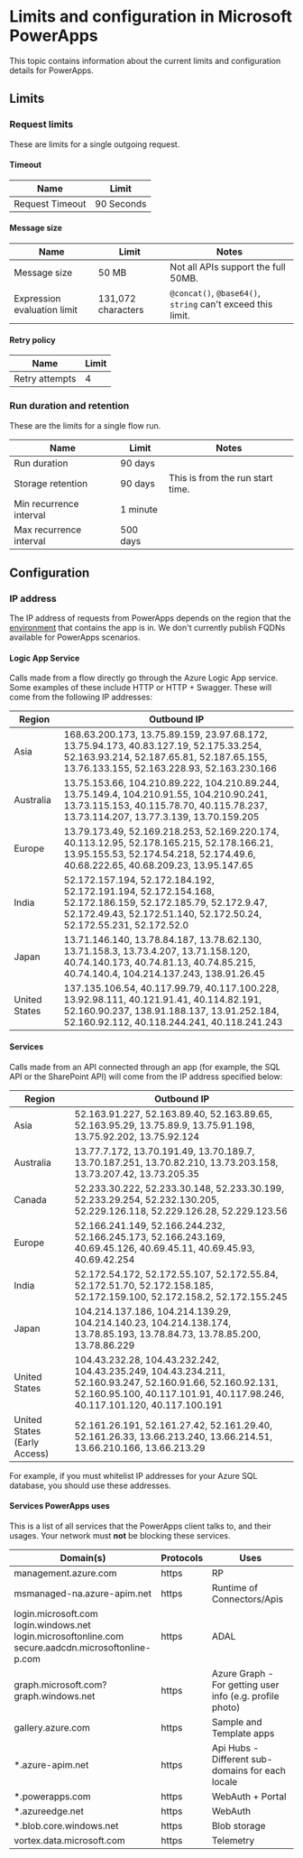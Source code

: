 <properties
	pageTitle="Limits and configuration | Microsoft PowerApps"
	description="Limits and configuration"
	services=""
	suite="PowerApps"
	documentationCenter="na"
	authors="RickSaling"
	manager="anneta"
	editor=""
	tags=""/>

<tags
   ms.service="PowerApps"
   ms.devlang="na"
   ms.topic="article"
   ms.tgt_pltfrm="na"
   ms.workload="na"
   ms.date="02/23/2017"
   ms.author="ricksal"/>

# Limits and configuration in Microsoft PowerApps
This topic contains information about the current limits and configuration details for PowerApps.

## Limits

### Request limits

These are limits for a single outgoing request.

#### Timeout

|Name|Limit|
|----|----|
|Request Timeout|90 Seconds|

#### Message size

|Name|Limit|Notes|
|----|----|----|
|Message size|50 MB|Not all APIs support the full 50MB. |
|Expression evaluation limit|131,072 characters|`@concat()`, `@base64()`, `string` can't exceed this limit.|

#### Retry policy

|Name|Limit|
|----|----|
|Retry attempts|4|

### Run duration and retention

These are the limits for a single flow run.

|Name|Limit|Notes|
|----|----|----|
|Run duration|90 days||
|Storage retention|90 days|This is from the run start time.|
|Min recurrence interval|1 minute||
|Max recurrence interval|500 days||




## Configuration

### IP address

The IP address of requests from PowerApps depends on the region that the [environment](environments-overview.md) that contains the app is in. We don't currently publish FQDNs available for PowerApps scenarios.

#### Logic App Service
Calls made from a flow directly go through the Azure Logic App service. Some examples of these include HTTP or HTTP + Swagger. These will come from the following IP addresses:

|Region|Outbound IP|
|-----|----|
|Asia|168.63.200.173, 13.75.89.159, 23.97.68.172, 13.75.94.173, 40.83.127.19, 52.175.33.254, 52.163.93.214, 52.187.65.81, 52.187.65.155, 13.76.133.155, 52.163.228.93, 52.163.230.166|
|Australia|13.75.153.66, 104.210.89.222, 104.210.89.244, 13.75.149.4, 104.210.91.55, 104.210.90.241, 13.73.115.153, 40.115.78.70, 40.115.78.237, 13.73.114.207, 13.77.3.139, 13.70.159.205|
|Europe|13.79.173.49, 52.169.218.253, 52.169.220.174, 40.113.12.95, 52.178.165.215, 52.178.166.21, 13.95.155.53, 52.174.54.218, 52.174.49.6, 40.68.222.65, 40.68.209.23, 13.95.147.65|
|India|52.172.157.194, 52.172.184.192, 52.172.191.194, 52.172.154.168, 52.172.186.159, 52.172.185.79, 52.172.9.47, 52.172.49.43, 52.172.51.140, 52.172.50.24, 52.172.55.231, 52.172.52.0|
|Japan|13.71.146.140, 13.78.84.187, 13.78.62.130, 13.71.158.3, 13.73.4.207, 13.71.158.120, 40.74.140.173, 40.74.81.13, 40.74.85.215, 40.74.140.4, 104.214.137.243, 138.91.26.45|
|United States|137.135.106.54, 40.117.99.79, 40.117.100.228, 13.92.98.111, 40.121.91.41, 40.114.82.191, 52.160.90.237, 138.91.188.137, 13.91.252.184, 52.160.92.112, 40.118.244.241, 40.118.241.243|

#### Services

Calls made from an API connected through an app (for example, the SQL API or the SharePoint API) will come from the IP address specified below:

|Region|Outbound IP|
|-----|----|
|Asia|52.163.91.227, 52.163.89.40, 52.163.89.65, 52.163.95.29, 13.75.89.9, 13.75.91.198, 13.75.92.202, 13.75.92.124|
|Australia|13.77.7.172, 13.70.191.49, 13.70.189.7, 13.70.187.251, 13.70.82.210, 13.73.203.158, 13.73.207.42, 13.73.205.35|
|Canada|52.233.30.222, 52.233.30.148, 52.233.30.199, 52.233.29.254, 52.232.130.205, 52.229.126.118, 52.229.126.28, 52.229.123.56|
|Europe|52.166.241.149, 52.166.244.232, 52.166.245.173, 52.166.243.169, 40.69.45.126, 40.69.45.11, 40.69.45.93, 40.69.42.254|
|India|52.172.54.172, 52.172.55.107, 52.172.55.84, 52.172.51.70, 52.172.158.185, 52.172.159.100, 52.172.158.2, 52.172.155.245|
|Japan|104.214.137.186, 104.214.139.29, 104.214.140.23, 104.214.138.174, 13.78.85.193, 13.78.84.73, 13.78.85.200, 13.78.86.229|
|United States|104.43.232.28, 104.43.232.242, 104.43.235.249, 104.43.234.211, 52.160.93.247, 52.160.91.66, 52.160.92.131, 52.160.95.100, 40.117.101.91, 40.117.98.246, 40.117.101.120, 40.117.100.191|
|United States (Early Access)|52.161.26.191, 52.161.27.42, 52.161.29.40, 52.161.26.33, 13.66.213.240, 13.66.214.51, 13.66.210.166, 13.66.213.29|

For example, if you must whitelist IP addresses for your Azure SQL database, you should use these addresses.

#### Services PowerApps uses

This is a list of all services that the PowerApps client talks to, and their usages. Your network must **not** be blocking these services.

|Domain(s)|Protocols|Uses|
|-----|----|-------|
|management.azure.com|https|RP|
|msmanaged-na.azure-apim.net|https|Runtime of Connectors/Apis|
|login.microsoft.com<br>login.windows.net<br>login.microsoftonline.com<br>secure.aadcdn.microsoftonline-p.com|https|ADAL|
|graph.microsoft.com?<br>graph.windows.net|https|Azure Graph - For getting user info (e.g. profile photo)|
|gallery.azure.com|https|Sample and Template apps|
|*.azure-apim.net|https|Api Hubs - Different sub-domains for each locale|
|*.powerapps.com|https|WebAuth + Portal|
|*.azureedge.net|https|WebAuth|
|*.blob.core.windows.net|https|Blob storage|
|vortex.data.microsoft.com|https|Telemetry|
